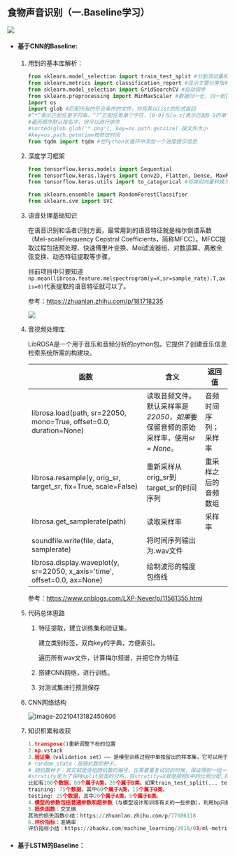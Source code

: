 ## 食物声音识别（一.Baseline学习）

![](https://pic4.zhimg.com/80/dd6786b56762f1257060e2956bf1c825_1440w.jpg?source=1940ef5c)



- #### 基于CNN的Baseline:

  1. 用到的基本库解析：

     ```python
     from sklearn.model_selection import train_test_split #分割测试集和训练集
     from sklearn.metrics import classification_report #显示主要分类指标的报告．显示每个类的精确度，召回率，F1值等信息
     from sklearn.model_selection import GridSearchCV #自动调参
     from sklearn.preprocessing import MinMaxScaler #数据归一化，归一到[0,1]
     import os
     import glob #匹配所有的符合条件的文件，并将其以list的形式返回
     #“*”表示匹配任意字符串，“?”匹配任意单个字符，[0-9]与[a-z]表示匹配0-9的单个数字与a-z的单个字符。
     #遍历顺序默认按名字，但可以进行排序
     #sorted(glob.glob('*.png'), key=os.path.getsize) 按文件大小
     #key=os.path.getmtime按修改时间
     from tqdm import tqdm #在Python长循环中添加一个进度提示信息
     ```

  2. 深度学习框架

     ```python
     from tensorflow.keras.models import Sequential
     from tensorflow.keras.layers import Conv2D, Flatten, Dense, MaxPool2D, Dropout
     from tensorflow.keras.utils import to_categorical #将类别向量转换为二进制（只有0和1）的矩阵类型表示
     
     from sklearn.ensemble import RandomForestClassifier
     from sklearn.svm import SVC
     ```

  3. 语音处理基础知识

     ​	在语音识别和话者识别方面，最常用到的语音特征就是梅尔倒谱系数（Mel-scaleFrequency Cepstral Coefficients，简称MFCC）。MFCC提取过程包括预处理、快速傅里叶变换、Mei滤波器组、对数运算、离散余弦变换、动态特征提取等步骤。

     ​	目前项目中只要知道`np.mean(librosa.feature.melspectrogram(y=X,sr=sample_rate).T,axis=0)`代表提取的语音特征就可以了。

     参考：https://zhuanlan.zhihu.com/p/181718235

     ![](https://pic3.zhimg.com/80/v2-ce1e7a7949c3ad0ad23e109779b916be_1440w.jpg)

  4. 音视频处理库

     LibROSA是一个用于音乐和音频分析的python包。它提供了创建音乐信息检索系统所需的构建块。

     | 函数                                                         | 含义                                                         | 返回值               |
     | ------------------------------------------------------------ | ------------------------------------------------------------ | -------------------- |
     | librosa.load(path, sr=22050, mono=True, offset=0.0, duration=None) | 读取音频文件。默认采样率是*22050，如果*要保留音频的原始采样率，使用*sr = None*。 | 音频时间序列；采样率 |
     | librosa.resample(y, orig_sr, target_sr, fix=True, scale=False) | 重新采样从orig_sr到target_sr的时间序列                       | 重采样之后的音频数组 |
     | librosa.get_samplerate(path)                                 | 读取采样率                                                   | 采样率               |
     | soundfile.write(file, data, samplerate)                      | 将时间序列输出为.wav文件                                     |                      |
     | librosa.display.waveplot(y, sr=22050, x_axis='time', offset=0.0, ax=None) | 绘制波形的幅度包络线                                         |                      |

     参考：https://www.cnblogs.com/LXP-Never/p/11561355.html

  5. 代码总体思路

     1. 特征提取，建立训练集和验证集。

        建立类别标签，双向key的字典，方便索引。

        遍历所有wav文件，计算梅尔频谱，并把它作为特征

     2. 搭建CNN网络，进行训练。

     3. 对测试集进行预测保存

  6. CNN网络结构

     ![image-20210413182450606](http://ww1.sinaimg.cn/large/005IQUPRly1gpian5kx1jj32zs1mce7o.jpg)

  7. 知识积累和收获

     ```python
     1.transpose()重新调整下标的位置
     2.np.vstack
     3.验证集（validation set）—— 是模型训练过程中单独留出的样本集，它可以用于调整模型的超参数和用于对模型的能力进行初步评估。可以在样本集中分离出来：X_train,X_test, y_train, y_test = train_test_split(train_data,train_target,test_size=0.4, random_state=0, stratify=Y)
     # random_state：是随机数的种子。
     # 随机数种子：其实就是该组随机数的编号，在需要重复试验的时候，保证得到一组一样的随机数。比如你每次都填1，其他参数一样的情况下你得到的随机数组是一样的。但填0或不填，每次都会不一样。
     #stratify是为了保持split前类的分布。将stratify=X就是按照X中的比例分配,将stratify=y就是按照y中的比例分配
     比如有100个数据，80个属于A类，20个属于B类。如果train_test_split(... test_size=0.25, stratify = y_all), 那么split之后数据如下： 
     training: 75个数据，其中60个属于A类，15个属于B类。 
     testing: 25个数据，其中20个属于A类，5个属于B类。 
     4.模型的参数包括普通参数和超参数（与模型设计和训练有关的一些参数），利用bp只能训练普通参数，而无法“训练”模型的超参数，因此，我们设置了验证集，通过验证集的效果进行反馈，根据效果看是否需要终止当前的模型训练，更改超参之后再训练，最终得到最优的模型！
     5.损失函数：交叉熵
     其他的损失函数小结：https://zhuanlan.zhihu.com/p/77686118
     6.评价指标：准确率
     评价指标小结：https://zhaokv.com/machine_learning/2016/03/ml-metric.html
     ```

- #### 基于LSTM的Baseline：